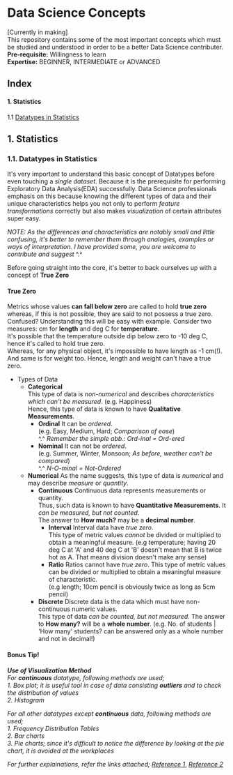 # Data Science Concepts
[Currently in making]  
This repository contains some of the most important concepts which must be studied and understood in order to be a better Data Science contributer.   
**Pre-requisite:** Willingness to learn  
**Expertise:** BEGINNER, INTERMEDIATE or ADVANCED  
  
## Index  
#### 1. Statistics  
1.1 [Datatypes in Statistics](#1.1.-datatypes-in-statistics)
    
    
 ## 1. Statistics
 
 ### 1.1. Datatypes in Statistics
 It's very important to understand this basic concept of Datatypes before even touching a *single dataset*.  Because it is the prerequisite for performing Exploratory Data Analysis(EDA) successfully. Data Science professionals emphasis on this because knowing the different types of data and their unique characteristics helps you not only to perform *feature transformations* correctly but also makes *visualization* of certain attributes super easy.

*NOTE: As the differences and characteristics are notably small and little confusing, it's better to remember them through analogies, examples or ways of interpretation. I have provided some, you are welcome to contribute and suggest* ^.^

Before going straight into the core, it's better to back ourselves up with a concept of **True Zero**
#### True Zero
Metrics whose values **can fall below zero** are called to hold **true zero** whereas, if this is not possible, they are said to not possess a true zero.  
Confused? Understanding this will be easy with example. Consider two measures: cm for **length** and deg C for **temperature**.  
It's possible that the temperature outside dip below zero to -10 deg C, hence it's called to hold true zero.  
Whereas, for any physical object, it's impossible to have length as -1 cm(!). And same is for weight too. Hence, length and weight can't have a true zero.  

- Types of Data  
   - **Categorical**  
   This type of data is *non-numerical* and describes *characteristics which can't be measured*. (e.g. Happiness)  
   Hence, this type of data is known to have **Qualitative Measurements**.
      - **Ordinal**
      It can be *ordered*.  
      (e.g. Easy, Medium, Hard; *Comparison of ease*)  
      ^.^ *Remember the simple abb.: Ord-inal = Ord-ered*
      - **Nominal**
      It can not be *ordered*.  
      (e.g. Summer, Winter, Monsoon; *As before, weather can't be compared*)  
      ^.^ *N-O-minal = Not-Ordered*  
    - **Numerical**
    As the name suggests, this type of data is *numerical* and may describe *measure* or *quantity*.  
      - **Continuous**
      Continuous data represents measurements or quantity.  
      Thus, such data is known to have **Quantitative Measurements**.
      It *can be measured, but not counted*.  
      The answer to **How much?** may be a **decimal number**.  
        - **Interval**
        Interval data have *true zero*.  
        This type of metric values *cannot* be divided or multiplied to obtain a meaningful measure. 
        (e.g temperature; having 20 deg C at 'A' and 40 deg C at 'B' doesn't mean that B is twice hot as A. That means division doesn't make any sense)  
        - **Ratio**
        Ratios cannot have *true zero*.
        This type of metric values can be divided or multiplied to obtain a meaningful measure of characteristic.   
        (e.g length; 10cm pencil is obviously twice as long as 5cm pencil)  
      - **Discrete**
      Discrete data is the data which must have non-continuous numeric values.  
      This type of data *can be counted, but not measured*.
      The answer to **How many?** will be a **whole number**.
      (e.g. No. of students | 'How many' students? can be answered only as a whole number and not in decimal!)  
      
#### Bonus Tip!  
_**Use of Visualization Method**_  
_For **continuous** datatype, following methods are used;_  
_1. Box plot; it is useful tool in case of data consisting **outliers** and to check the distribution of values_  
_2. Histogram_  
  
_For all other datatypes except **continuous** data, following methods are used;_  
_1. Frequency Distribution Tables_  
_2. Bar charts_  
_3. Pie charts; since it's difficult to notice the difference by looking at the pie chart, it is avoided at the workplaces_  
  
_For further explainations, refer the links attached;_
_[Reference 1](https://towardsdatascience.com/data-types-in-statistics-347e152e8bee)_,
_[Reference 2](https://www.questionpro.com/blog/ratio-scale-vs-interval-scale)_
 
